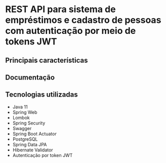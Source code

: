 # REST API para sistema de empréstimos e cadastro de pessoas com autenticação por meio de tokens JWT

## Principais características


## Documentação



## Tecnologias utilizadas

- Java 11
- Spring Web
- Lombok
- Spring Security
- Swagger
- Spring Boot Actuator
- PostgreSQL
- Spring Data JPA
- Hibernate Validator
- Autenticação por token JWT

